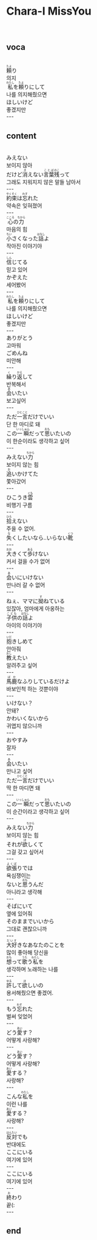 <h1>Chara-I MissYou</h1><br>
<h2>voca</h2><br>
<ruby>頼<rt>たよ</rt></ruby>り<br>
의지<br>
<ruby>私<rt>わたし</rt></ruby>を<ruby>頼<rt>たよ</rt></ruby>りにして<br>
나를 의지해줬으면<br>
ほしいけど<br>
좋겠지만<br>
---<br>
<h2>content</h2><br>
みえない<br>
보이지 않아<br>
だけど<ruby>消<rt>き</rt></ruby>えない<ruby>言葉<rt>ことば</rt></ruby><ruby>残<rt>のこ</rt></ruby>って<br>
그래도 지워지지 않은 말들 남아서<br>
---<br>
<ruby>約束<rt>やくそく</rt></ruby>は<ruby>忘<rt>わす</rt></ruby>れた<br>
약속은 잊혀졌어<br>
---<br>
<ruby>心<rt>こころ</rt></ruby>の<ruby>力<rt>ちから</rt></ruby><br>
마음의 힘<br>
<ruby>小<rt>ちい</rt></ruby>さくなった<ruby>話<rt>はなし</rt></ruby>よ<br>
작아진 이야기야<br>
---<br>
<ruby>信<rt>しん</rt></ruby>じてる<br>
믿고 있어<br>
かぞえた<br>
세어봤어<br>
---<br>
<ruby>私<rt>わたし</rt></ruby>を<ruby>頼<rt>たよ</rt></ruby>りにして<br>
나를 의지해줬으면<br>
ほしいけど<br>
좋겠지만<br>
---<br>
ありがとう<br>
고마워<br>
ごめんね<br>
미안해<br>
---<br>
<ruby>繰<rt>く</rt></ruby>り<ruby>返<rt>かえ</rt></ruby>して<br>
반복해서<br>
<ruby>会<rt>あ</rt></ruby>いたい<br>
보고싶어<br>
---<br>
ただ<ruby>一言<rt>ひとこと</rt></ruby>だけでいい<br>
단 한 마디로 돼<br>
この<ruby>一瞬<rt>いっしゅん</rt></ruby>だって<ruby>思<rt>おも</rt></ruby>いたいの<br>
이 한순이라도 생각하고 싶어<br>
---<br>
みえない<ruby>力<rt>ちから</rt></ruby><br>
보이지 않는 힘<br>
<ruby>追<rt>お</rt></ruby>いかけてた<br>
쫓아갔어<br>
---<br>
ひこうき<ruby>雲<rt>ぐも</rt></ruby><br>
비행기 구름<br>
---<br>
<ruby>拾<rt>ひろ</rt></ruby>えない<br>
주을 수 없어.<br>
<ruby>失<rt>な</rt></ruby>くしたいなら‥いらない<ruby>靴<rt>くつ</rt></ruby><br>
---<br>
<ruby>大<rt>おお</rt></ruby>きくて<ruby>歩<rt>ある</rt></ruby>けない<br>
커서 걸을 수가 없어<br>
---<br>
<ruby>会<rt>あ</rt></ruby>いにいけない<br>
만나러 갈 수 없어<br>
---<br>
ねぇ、ママに<ruby>拗<rt>す</rt></ruby>ねている<br>
있잖아, 엄마에게 아옹하는<br>
<ruby>子供<rt>こども</rt></ruby>の<ruby>話<rt>はなし</rt></ruby>よ<br>
아이의 이야기야<br>
---<br>
<ruby>抱<rt>いだ</rt></ruby>きしめて<br>
안아줘<br>
<ruby>教<rt>おし</rt></ruby>えたい<br>
알려주고 싶어<br>
---<br>
<ruby>馬鹿<rt>ばか</rt></ruby>なふりしているだけよ<br>
바보인척 하는 것뿐이야<br>
---<br>
いけない？<br>
안돼?<br>
かわいくないから<br>
귀엽지 않으니까<br>
---<br>
おやすみ<br>
잘자<br>
---<br>
<ruby>会<rt>あ</rt></ruby>いたい<br>
만나고 싶어<br>
ただ<ruby>一言<rt>ひとこと</rt></ruby>だけでいい<br>
딱 한 마디면 돼<br>
---<br>
この<ruby>一瞬<rt>いっしゅん</rt></ruby>だって<ruby>思<rt>おも</rt></ruby>いたいの<br>
이 순간이라고 생각하고 싶어<br>
---<br>
みえない<ruby>力<rt>ちから</rt></ruby><br>
보이지 않는 힘<br>
それが<ruby>欲<rt>ほ</rt></ruby>しくて<br>
그걸 갖고 싶어서<br>
---<br>
<ruby>欲張<rt>よくば</rt></ruby>りでは<br>
욕심쟁이는<br>
ないと<ruby>思<rt>おも</rt></ruby>うんだ<br>
아니라고 생각해<br>
---<br>
そばにいて<br>
옆에 있어줘<br>
そのままでいいから<br>
그대로 괜찮으니까<br>
---<br>
<ruby>大好<rt>だいす</rt></ruby>きなあなたのことを<br>
많이 좋아해 당신을<br>
<ruby>想<rt>おも</rt></ruby>って<ruby>歌<rt>うた</rt></ruby>う<ruby>私<rt>わたし</rt></ruby>を<br>
생각하며 노래하는 나를<br>
---<br>
<ruby>許<rt>ゆる</rt></ruby>して<ruby>欲<rt>ほ</rt></ruby>しいの<br>
용서해줬으면 좋겠어.<br>
---<br>
もう<ruby>忘<rt>わす</rt></ruby>れた<br>
벌써 잊었어<br>
---<br>
どう<ruby>愛<rt>あい</rt></ruby>す？<br>
어떻게 사랑해?<br>
---<br>
どう<ruby>愛<rt>あい</rt></ruby>す？<br>
어떻게 사랑해?<br>
<ruby>愛<rt>あい</rt></ruby>する？<br>
사랑해? <br>
---<br>
こんな<ruby>私<rt>わたし</rt></ruby>を<br>
이런 나를<br>
<ruby>愛<rt>あい</rt></ruby>する？<br>
사랑해?<br>
---<br>
<ruby>反対<rt>はんたい</rt></ruby>でも<br>
반대에도<br>
ここにいる<br>
여기에 있어<br>
---<br>
ここにいる<br>
여기에 있어<br>
---<br>
<ruby>終<rt>お</rt></ruby>わり<br>
끝(:<br>
---<br>
<h2>end</h2><br>
